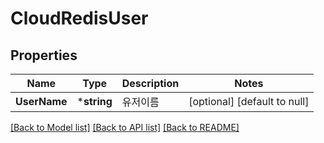 # CloudRedisUser

## Properties
Name | Type | Description | Notes
------------ | ------------- | ------------- | -------------
**UserName** | ***string** | 유저이름 | [optional] [default to null]

[[Back to Model list]](../README.md#documentation-for-models) [[Back to API list]](../README.md#documentation-for-api-endpoints) [[Back to README]](../README.md)


